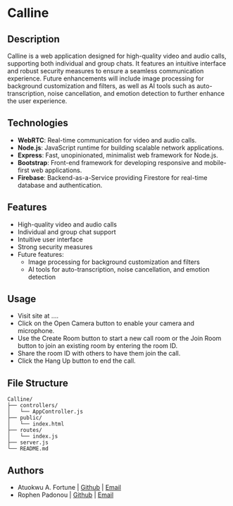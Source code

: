 # Calline

## Description
Calline is a web application designed for high-quality video and audio calls, supporting both individual and group chats. It features an intuitive interface and robust security measures to ensure a seamless communication experience. Future enhancements will include image processing for background customization and filters, as well as AI tools such as auto-transcription, noise cancellation, and emotion detection to further enhance the user experience.

## Technologies
- **WebRTC**: Real-time communication for video and audio calls.
- **Node.js**: JavaScript runtime for building scalable network applications.
- **Express**: Fast, unopinionated, minimalist web framework for Node.js.
- **Bootstrap**: Front-end framework for developing responsive and mobile-first web applications.
- **Firebase**: Backend-as-a-Service providing Firestore for real-time database and authentication.

## Features
- High-quality video and audio calls
- Individual and group chat support
- Intuitive user interface
- Strong security measures
- Future features:
  - Image processing for background customization and filters
  - AI tools for auto-transcription, noise cancellation, and emotion detection

## Usage
- Visit site at ....
- Click on the Open Camera button to enable your camera and microphone.
- Use the Create Room button to start a new call room or the Join Room button to join an existing room by entering the room ID.
- Share the room ID with others to have them join the call.
- Click the Hang Up button to end the call.

## File Structure
```
Calline/
├── controllers/
│   └── AppController.js
├── public/
│   └── index.html
├── routes/
│   └── index.js
├── server.js
└── README.md
```

## Authors
- Atuokwu A. Fortune | [Github](https://github.com/Fortz47) | [Email](atukwu.fortune@gmail.com)
- Rophen Padonou | [Github](https://github.com/Rophpad) | [Email](rophenp@gmail.com)
